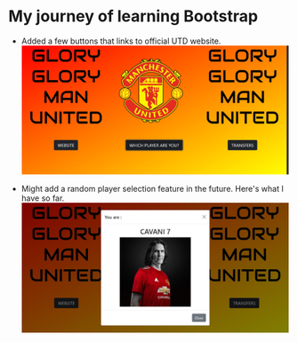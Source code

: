 # My journey of learning Bootstrap

- Added a few buttons that links to official UTD website.
![alt text](https://github.com/kerolzeeq/learning-bootstrap/blob/main/mainpage.JPG?raw=true)

- Might add a random player selection feature in the future. Here's what I have so far.
![alt text](https://github.com/kerolzeeq/learning-bootstrap/blob/main/player.JPG?raw=true)